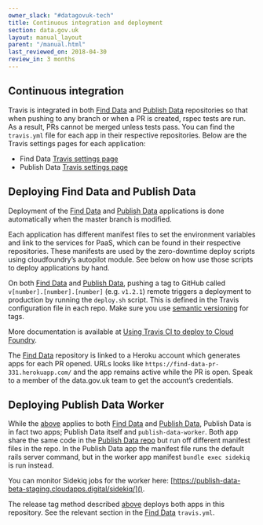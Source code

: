 ```yaml
---
owner_slack: "#datagovuk-tech"
title: Continuous integration and deployment
section: data.gov.uk
layout: manual_layout
parent: "/manual.html"
last_reviewed_on: 2018-04-30
review_in: 3 months
---
```

[publish]: apps/datagovuk_find
[find]: apps/datagovuk_find

## Continuous integration

Travis is integrated in both [Find Data][find] and [Publish Data][publish] repositories so that when pushing to any branch or when a PR is created, rspec tests are run. As a result, PRs cannot be merged unless tests pass.  You can find the `travis.yml` file for each app in their respective repositories. Below are the Travis settings pages for each application:

* Find Data [Travis settings page](https://travis-ci.org/alphagov/datagovuk_find/settings)
* Publish Data [Travis settings page](https://travis-ci.org/alphagov/datagovuk_publish/settings)

## Deploying Find Data and Publish Data

Deployment of the [Find Data][find] and [Publish Data][publish] applications is done automatically when the master branch is modified.

Each application has different manifest files to set the environment variables and link to the services for PaaS, which can be found in their respective repositories. These manifests are used by the zero-downtime deploy scripts using cloudfoundry’s autopilot module.  See below on how use those scripts to deploy applications by hand.

On both [Find Data][find] and [Publish Data][publish], pushing a tag to GitHub called `v[number].[number].[number]` (e.g. `v1.2.1`) remote triggers a deployment to production by running the `deploy.sh` script. This is defined in the Travis configuration file in each repo. Make sure you use [semantic versioning](https://semver.org/) for tags.

More documentation is available at [Using Travis CI to deploy to Cloud Foundry](http://cruft.io/posts/using-travis-ci-to-deploy-to-cloud-foundry/).

The [Find Data][find] repository is linked to a Heroku account which generates apps for each PR opened. URLs looks like `https://find-data-pr-331.herokuapp.com/` and the app remains active while the PR is open. Speak to a member of the data.gov.uk team to get the account’s credentials.

## Deploying Publish Data Worker

While the [above](#deploying-find-data-and-publish-data) applies to both [Find Data][find] and [Publish Data][publish], Publish Data is in fact two apps; Publish Data itself and `publish-data-worker`. Both app share the same code in the [Publish Data repo][publish] but run off different manifest files in the repo. In the Publish Data app the manifest file runs the default rails server command, but in the worker app manifest `bundle exec sidekiq` is run instead.

You can monitor Sidekiq jobs for the worker here: [https://publish-data-beta-staging.cloudapps.digital/sidekiq/]().

The release tag method described [above](#deploying-find-data-and-publish-data) deploys both apps in this repository. See the relevant section in the [Find Data][find] `travis.yml`.
